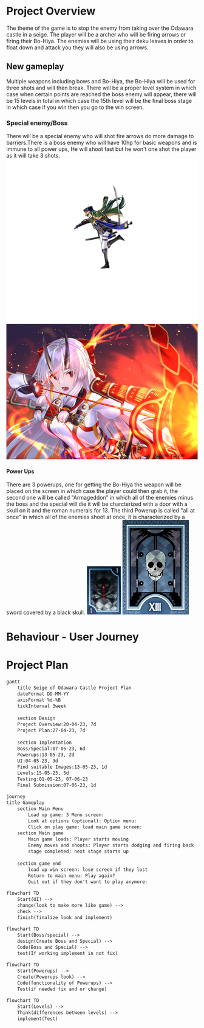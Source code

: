 # Project Overview

The theme of the game is to stop the enemy from taking over the  Odawara castle in a seige. The player will be a archer who will be firing arrows or firing their Bo-Hiya. The enemies will be using their deku leaves in order to float down and attack you they will also be using arrows.
## New gameplay 

Multiple weapons including bows and Bo-Hiya, the Bo-Hiya will be used for three shots and will then break. There will be a proper level system in which case when certain points are reached the boss enemy will appear, there will be 15 levels in total in which case the 15th level will be the final boss stage in which case if you win then you go to the win screen.
 
 ### Special enemy/Boss 
 There will be a special enemy who will shot fire arrows do more damage to barriers.There is a boss enemy who will have 10hp for basic weapons and is immune to all power ups, He will shoot fast but he won't one shot the player as it will take 3 shots.
 ![Date Masume/Boss](Images/Boss.jpg)
 ![Tomoe Gozen/Special Enemy](Images/TomoeGozenFiring.png)


#### Power Ups
 There are 3 powerups, one for getting the Bo-Hiya the weapon will be placed on the screen in which case the player could then grab it, the second one will be called "Armageddon" in which all of the enemies  minus the boss and the special will die it will be charcterized with a door with a skull on it and the roman numerals for 13. The third Powerup is called "all at once" in which all of the enemies shoot at once, it is characterized by a sword covered by a black skull. 
![All At Once](Images/Cursed_Sword_P3P.webp)
![Armageddon](Images/Death-0.webp)

# Behaviour - User Journey



# Project Plan 
 ``` mermaid 
gantt
     title Seige of Odawara Castle Project Plan
     dateFormat DD-MM-YY
     axisFormat %d-%B
     tickInterval 3week

     section Design 
     Project Overview:20-04-23, 7d
     Project Plan:27-04-23, 7d
     
     section Implemtation
     Boss/Special:07-05-23, 6d
     Powerups:13-05-23, 2d
     UI:04-05-23, 3d
     Find suitable Images:13-05-23, 1d 
     Levels:15-05-23, 5d
     Testing:01-05-23, 07-06-23
     Final Submission:07-06-23, 1d
```

```mermaid 
journey 
title Gameplay
    section Main Menu 
        Load up game: 3 Menu screen: 
        Look at options (optional): Option menu:
        Click on play game: load main game screen:  
    section Main game 
        Main game loads: Player starts moving
        Enemy moves and shoots: Player starts dodging and firing back 
        stage completed: next stage starts up  
    
    section game end 
        load up win screen: lose screen if they lost 
        Return to main menu: Play again?
        Quit out if they don't want to play anymore: 
```

```mermaid
flowchart TD   
    Start(UI) --> 
    change(look to make more like game) -->
    check -->
    finish(finalize look and implement) 
```

```mermaid 
flowchart TD
    Start(Boss/special) -->
    design(Create Boss and Special) --> 
    Code(Boss and Special) -->
    test(If working implement in not fix)
```

``` Mermaid
flowchart TD
    Start(Powerups) -->
    Create(Powerups look) -->
    Code(functionality of Powerups) -->
    Test(if needed fix and or change)
```

```mermaid 
flowchart TD 
    Start(Levels) -->
    Think(differences between levels) -->
    implement(Test)

